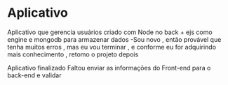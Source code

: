 # Aplicativo
Aplicativo que gerencia usuários criado com Node no back + ejs como engine e mongodb para armazenar dados
-Sou novo , então provável que tenha muitos erros , mas eu vou terminar , e conforme eu for adquirindo mais conhecimento , retomo o projeto depois

Aplicativo finalizado
Faltou enviar as informações do Front-end para o back-end e validar 
